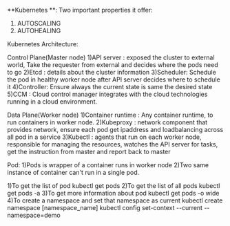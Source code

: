 **Kubernetes **:
Two important properties it offer:
1) AUTOSCALING
2) AUTOHEALING

Kubernetes Architecture:

Control Plane(Master node)
1)API server : exposed the cluster to external world, Take the requester from external and decides where the pods need to go
2)Etcd : details about the cluster information
3)Scheduler: Schedule the pod in healthy worker node after API server decides where to schedule it
4)Controller: Ensure always the current state is same the desired state
5)CCM : Cloud control manager integrates with the cloud technologies running in a cloud environment.


Data Plane(Worker node)
1)Container runtime : Any container runtime, to run containers in worker node.
2)Kubeproxy : network component that provides network, ensure each pod get ipaddress and loadbalancing across all pod in a service
3)Kubectl : agents that run on each worker node, responsible for managing the resources, watches the API server for tasks, get the instruction from master and report back to master

Pod:
1)Pods is wrapper of a container runs in worker node
2)Two same instance of container can't run in a single pod. 

1)To get the list of pod
kubectl get pods 
2)To get the list of all pods
kubectl get pods -a
3)To get more information about pod 
kubectl get pods -o wide
4)To create a namespace and set that namespace as current
kubectl create namespace [namespace_name]
kubectl config set-context --current --namespace=demo


